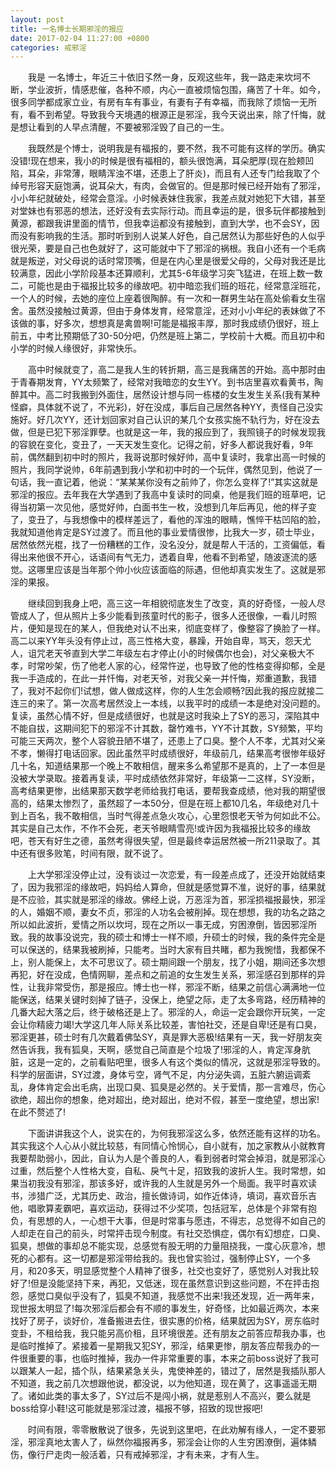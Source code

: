 ```yaml
---
layout: post
title: 一名博士长期邪淫的报应
date: 2017-02-04 11:27:00 +0800
categories: 戒邪淫
---
```


　　我是 一名博士，年近三十依旧孓然一身，反观这些年，我一路走来坎坷不断，学业波折，情感悲催，各种不顺，内心一直被烦恼包围，痛苦了十年。如今，很多同学都成家立业，有房有车有事业，有妻有子有幸福，而我除了烦恼一无所有，看不到希望。导致我今天境遇的根源正是邪淫，我今天说出来，除了忏悔，就是想让看到的人早点清醒，不要被邪淫毁了自己的一生。
　　我既然是个博士，说明我是有福报的，要不然，我不可能有这样的学历。确实没错!现在想来，我小的时候是很有福相的，额头很饱满，耳朵肥厚(现在脸颊凹陷，耳朵，非常薄，眼睛浑浊不堪，还患上了肝炎)，而且有人还专门给我取了个绰号形容天庭饱满，说耳朵大，有肉，会做官的。但是那时候已经开始有了邪淫，小小年纪就破处，经常会意淫。小时候表妹住我家，我差点就对她犯下大错，甚至对堂妹也有邪恶的想法，还好没有去实际行动。而且幸运的是，很多玩伴都接触到黄源，都跟我讲里面的情节，但我幸运都没有接触到，直到大学，也不会SY，因而没有影响我的生活。那时听到别人说某人好色，自己居然认为那些好色的人似乎很光荣，要是自己也色就好了，这可能就中下了邪淫的祸根。我自小还有一个毛病就是叛逆，对父母说的话时常顶嘴，但是在内心里是很爱父母的，父母对我还是比较满意，因此小学阶段基本还算顺利，尤其5-6年级学习突飞猛进，在班上数一数二，可能也是由于福报比较多的缘故吧。初中暗恋我们班的班花，经常意淫班花，一个人的时候，去她的座位上座着很陶醉。有一次和一群男生站在高处偷看女生宿舍。虽然没接触过黄源，但由于身体发育，经常意淫，还对小小年纪的表妹做了不该做的事，好多次，想想真是禽兽啊!可能是福报丰厚，那时我成绩仍很好，班上前五，中考比预期低了30-50分吧，仍然是班上第二，学校前十大概。而且初中和小学的时候人缘很好，非常快乐。
　　高中时候就变了，高二是我人生的转折期，高三是我痛苦的开始。高中那时由于青春期发育，YY太频繁了，经常对我暗恋的女生YY。到书店里喜欢看黄书，陶醉其中。高二时我搬到外面住，居然设计想与同一栋楼的女生发生关系(我有某种怪癖，具体就不说了，不光彩)，好在没成，事后自己居然各种YY，责怪自己没实施好。好几次YY，还计划回家对自己认识的某几个女孩实施不轨行为，好在没去做，但是已犯下邪淫罪孽。也就是这一年，我的报应到了，我照镜子的时候发现我的容貌在变化，变丑了，一天天发生变化。记得之前，好多人都说我好看，9年前，偶然翻到初中时的照片，我哥说那时候好帅，高中复读时，我拿出高一时候的照片，我同学说帅，6年前遇到我小学和初中时的一个玩伴，偶然见到，他说了一句话，我一直记着，他说：“某某某你没有之前帅了，你怎么变样了!”其实这就是邪淫的报应。去年我在大学遇到了我高中复读时的同桌，他是我们班的班草吧，记得当初第一次见他，感觉好帅，白面书生一枚，没想到几年后再见，他的样子变了，变丑了，与我想像中的模样差远了，看他的浑浊的眼睛，憔悴干枯凹陷的脸，我就知道他肯定是SY过渡了。而且他的事业爱情很惨，比我大一岁，硕士毕业，居然依然光棍，找了一份糟糕的工作，没名没分，就是帮人干活的，工资偏低，看得出来他很不开心，话语间有气无力，透着自卑，他看不到希望，随波逐流的感觉。这哪里应该是当年那个帅小伙应该面临的际遇，但他却真实发生了。这就是邪淫的果报。
　　继续回到我身上吧，高三这一年相貌彻底发生了改变，真的好奇怪，一般人尽管成人了，但从照片上多少能看到孩童时代的影子，很多人还很像，一看儿时照片，便知是现在的某人，但我绝对认不出来，彻底变样了，像整容了换脸了一样。高二以来YY年头没有停止过，高三性格大变，暴躁，开始自卑，骂天，怨天尤人，诅咒老天爷直到大学二年级左右才停止(小的时候偶尔也会)，对父亲极大不孝，时常吵架，伤了他老人家的心，经常忤逆，也导致了他的性格变得抑郁，全是我一手造成的，在此一并忏悔，对老天爷，对我父亲一并忏悔，郑重道歉，我错了，我对不起你们!试想，做人做成这样，你的人生怎会顺畅?因此我的报应就接二连三的来了。第一次高考居然没上一本线，以我平时的成绩一本是绝对没问题的。复读，虽然心情不好，但是成绩很好，也就是这时我染上了SY的恶习，深陷其中不能自拔，这期间犯下的邪淫不计其数，罄竹难书，YY不计其数，SY频繁，平均可能三天两次，整个人容貌丑陋不堪了，还患上了口臭。整个人不孝，尤其对父亲不孝，懒得打电话回家。因此虽然平时成绩很好，年级前几，结果高考很惨年级好几十名，知道结果那一个晚上不敢相信，醒来多么希望那不是真的，上了一本但是没被大学录取。接着再复读，平时成绩依然非常好，年级第一二这样，SY没断，高考结果更惨，出结果那天数学老师给我打电话，要帮我查成绩，他对我的期望很高的，结果太惨烈了，虽然超了一本50分，但是在班上都10几名，年级绝对几十到上百名，我不敢相信，当时气得差点急火攻心，心里怨恨老天爷为何如此不公。其实是自己太作，不作不会死，老天爷眼睛雪亮!或许因为我福报比较多的缘故吧，苍天有好生之德，虽然考得很失望，但是最终幸运居然被一所211录取了。其中还有很多败笔，时间有限，就不说了。
　　上大学邪淫没停止过，没有谈过一次恋爱，有一段差点成了，还没开始就结束了，因为我邪淫的缘故吧，妈妈给人算命，但就是感觉算不准，说好的事，结果就是不应验，其实就是邪淫的缘故。佛经上说，万恶淫为首，邪淫损福报最快，邪淫的人，婚姻不顺，妻女不贞，邪淫的人功名会被削掉。现在想想，我的功名之路之所以如此波折，爱情之所以坎坷，现在之所以一事无成，穷困潦倒，皆因邪淫所致。我的故事没说完，我的硕士和博士一样不顺，升硕士的时候，我的条件完全是可以保送的，结果我被刷掉，只能考。当时大家有目共睹，都为我惋惜，我都保不上，别人能保上，太不可思议了。硕士期间跟一个朋友，找了小姐，期间还多次想再犯，好在没成，色情网聊，差点和之前追的女生发生关系，邪淫感召到那样的异性，让我非常受伤，那是报应。博士也一样，邪淫不断，结果之前信心满满地一位能保送，结果关键时刻掉了链子，没保上，绝望之际，走了太多弯路，经历精神的几番大起大落之后，终于破格还是上了。邪淫的人，命运一定会跟你开玩笑，一定会让你精疲力竭!大学这几年人际关系比较差，害怕社交，还是自卑!还是有口臭，邪淫更甚，硕士时有几次戴着佛坠SY，真是罪大恶极!结果有一天，我一好朋友突然告诉我，我有狐臭，天啊，感觉自己简直是个垃圾了!邪淫的人，肯定浑身肮脏，这是一定的，之前看贴吧里，很多人有这个类似的情况，这就是邪淫导致的。科学的层面讲，SY过渡，身体亏空，肾气不足，内分泌失调，五脏六腑运调紊乱，身体肯定会出毛病，出现口臭、狐臭是必然的。关于爱情，那一言难尽，伤心欲绝，超出你的想象，绝对超出，绝对超出，绝对不假，甚至一度绝望，想出家!在此不赘述了!
　　下面讲讲我这个人，说实在的，为何我邪淫这么多，依然还能有这样的功名。其实我这个人心从小就比较慈，有同情心怜悯心，自小就有，加之家教从小就教育我要帮助弱小，因此，自认为人是个善良的人，看到弱者时常会掉泪，就是邪淫心过重，然后整个人性格大变，自私、戾气十足，招致我的波折人生。我时常想，如果当初我没有邪淫，那该多好，或许我的人生就是另外一个局面。我平时喜欢读书，涉猎广泛，尤其历史、政治，擅长做诗词，如作近体诗，填词，喜欢音乐吉他，唱歌算麦霸吧，喜欢运动，获得过不少奖项，包括冠军，总体是个非常有抱负，有思想的人，一心想干大事，但是时常事与愿违，不得志，总觉得不如自己的人却走在自己的前头，时常抨击现今制度。有社交恐惧症，偶尔有幻想症，口臭、狐臭，想做的事却总不能实现，总感觉有股无明的力量阻挠我，一度心灰意冷，想死的心都有。这一切都是邪淫带给我的。我也曾实验过，强制停止SY，一个多月，和20多天，明显感觉整个人精神了很多，社交也变好了，感觉别人对我比较好了!但是没能坚持下来，再犯，又低迷，现在虽然意识到这些问题，不在抨击抱怨，感觉口臭似乎没有了，狐臭不知道，我感觉不出来!我还发现，近一两年来，现世报太明显了!每次邪淫后都会有不顺的事发生，好奇怪，比如最近两次，本来找好了房子，谈好价，准备搬进去住，很实惠的价格，结果就因为SY，房东临时变卦，不租给我，我只能另高价租，且环境很差。还有朋友之前答应帮我办事，也是临时推掉了。紧接着一星期我又犯SY，邪淫，结果更惨，朋友答应帮我办的一件很重要的事，也临时推掉，我办一件非常重要的事，本来之前boss说好了我可以跟某人一起，插个队，结果紧急关头，鬼使神差的，错过了，居然是我插队那人不知道，我之前几次想跟他说，都没说，以为他知道，现在黄了，这事遥遥无期了。诸如此类的事太多了，SY过后不是闯小祸，就是惹别人不高兴，要么就是boss给穿小鞋!这可能就是邪淫过渡，福报不够，招致的现世报吧!
　　时间有限，零零散散说了很多，先说到这里吧，在此劝解有缘人，一定不要邪淫，邪淫真地太害人了，纵然你福报再多，邪淫会让你的人生穷困潦倒，遍体鳞伤，像行尸走肉一般活着，只有戒掉邪淫，才有未来，才有人生。